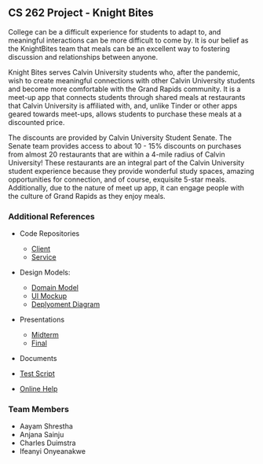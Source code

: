 ## CS 262 Project - Knight Bites

<p>
College can be a difficult experience for students to adapt to, and meaningful interactions can be more difficult to come by. It is our belief as the KnightBites team that meals can be an excellent way to fostering discussion and relationships between anyone.<br>

Knight Bites serves Calvin University students who, after the pandemic, wish to create meaningful connections with other Calvin University students and become more comfortable with the Grand Rapids community. It is a meet-up app that connects students through shared meals at restaurants that Calvin University is affiliated with, and, unlike Tinder or other apps geared towards meet-ups, allows students to purchase these meals at a discounted price.<br>
  
The discounts are provided by Calvin University Student Senate. The Senate team provides access to about 10 - 15% discounts on purchases from almost 20 restaurants that are within a 4-mile radius of Calvin University! These restaurants are an integral part of the Calvin University student experience because they provide wonderful study spaces, amazing opportunities for connection, and of course, exquisite 5-star meals. Additionally, due to the nature of meet up app, it can engage people with the culture of Grand Rapids as they enjoy meals.</p>

### Additional References

* Code Repositories
  * [Client](https://github.com/calvin-cs262-fall2021-G-Force/Client)
  * [Service](https://github.com/calvin-cs262-fall2021-G-Force/Service)
   
* Design Models:
  * [Domain Model](https://github.com/calvin-cs262-fall2021-G-Force/Project/blob/main/images/Knight%20Bites%20Domain%20Model.png)
  * [UI Mockup](https://calvincollege-my.sharepoint.com/:i:/g/personal/as66_calvin_edu/EVk34P1jdzJDsLVq4Qn00DkBerSZV2ShRgkoqWNsr2dhhQ?e=M7BzR3)
  * [Deplyoment Diagram](https://github.com/calvin-cs262-fall2021-G-Force/Project/blob/main/images/Knight%20Bites%20Deployment%20Diagram.png)
  
* Presentations
  * [Midterm](https://github.com/calvin-cs262-fall2021-G-Force/Project/tree/main/presentation/Knight%20Bites%20Midterm%20Presentation.pptx)
  * [Final](https://github.com/calvin-cs262-fall2021-G-Force/Project/tree/main/presentation/Knight%20Bites%20Final%20Presentation.pptx)

* Documents
* [Test Script](https://github.com/calvin-cs262-fall2021-G-Force/Project/tree/main/KnightBitesTestScript.docx)
* [Online Help](https://github.com/calvin-cs262-fall2021-G-Force/Project/tree/main/HelpScript.docx)

### Team Members

* Aayam Shrestha
* Anjana Sainju
* Charles Duimstra
* Ifeanyi Onyeanakwe
